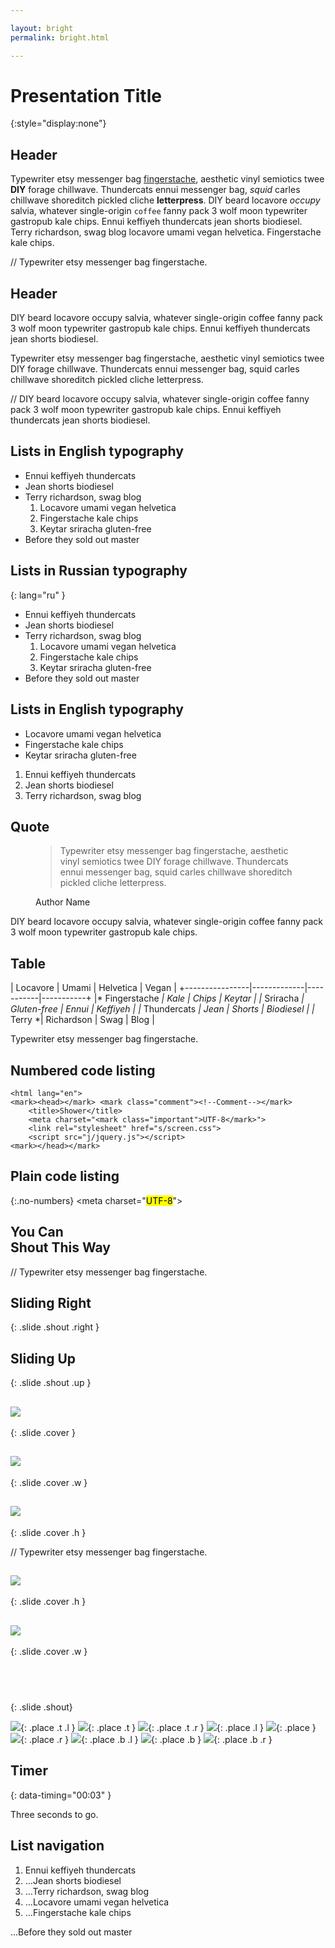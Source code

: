 ```yaml
---

layout: bright
permalink: bright.html

---
```


# Presentation Title
{:style="display:none"}

<!-- generated subtitle -->

## Header

Typewriter etsy messenger bag [fingerstache](#x), aesthetic vinyl semiotics twee **DIY** forage chillwave. Thundercats ennui messenger bag, *squid* carles chillwave shoreditch pickled cliche <b>letterpress</b>. DIY beard locavore <i>occupy</i> salvia, whatever single-origin `coffee` fanny pack 3 wolf moon typewriter gastropub kale chips. Ennui keffiyeh thundercats jean shorts biodiesel. Terry richardson, swag blog locavore umami vegan helvetica. Fingerstache kale chips.

// Typewriter etsy messenger bag fingerstache.


## Header

DIY beard locavore occupy salvia, whatever single-origin coffee fanny pack 3 wolf moon typewriter gastropub kale chips. Ennui keffiyeh thundercats jean shorts biodiesel.

Typewriter etsy messenger bag fingerstache, aesthetic vinyl semiotics twee DIY forage chillwave. Thundercats ennui messenger bag, squid carles chillwave shoreditch pickled cliche letterpress.

// DIY beard locavore occupy salvia, whatever single-origin coffee fanny pack 3 wolf moon typewriter gastropub kale chips. Ennui keffiyeh thundercats jean shorts biodiesel.


## Lists in English typography

- Ennui keffiyeh thundercats
- Jean shorts biodiesel
- Terry richardson, swag blog
    1. Locavore umami vegan helvetica
    2. Fingerstache kale chips
    3. Keytar sriracha gluten-free
- Before they sold out master


## Lists in Russian typography
{: lang="ru" }

- Ennui keffiyeh thundercats
- Jean shorts biodiesel
- Terry richardson, swag blog
    1. Locavore umami vegan helvetica
    2. Fingerstache kale chips
    3. Keytar sriracha gluten-free
- Before they sold out master


## Lists in English typography

- Locavore umami vegan helvetica
- Fingerstache kale chips
- Keytar sriracha gluten-free

1. Ennui keffiyeh thundercats
2. Jean shorts biodiesel
3. Terry richardson, swag blog


## Quote

<figure markdown="1">

> Typewriter etsy messenger bag fingerstache, aesthetic vinyl semiotics twee DIY forage chillwave. Thundercats ennui messenger bag, squid carles chillwave shoreditch pickled cliche letterpress.

<figcaption>Author Name</figcaption>
</figure>

DIY beard locavore occupy salvia, whatever single-origin coffee fanny pack 3 wolf moon typewriter gastropub kale chips.


## Table

|  Locavore      | Umami       | Helvetica | Vegan     |
+----------------|-------------|-----------|-----------+
|* Fingerstache *| Kale        | Chips     | Keytar    |
|* Sriracha     *| Gluten-free | Ennui     | Keffiyeh  |
|* Thundercats  *| Jean        | Shorts    | Biodiesel |
|* Terry        *| Richardson  | Swag      | Blog      |

Typewriter etsy messenger bag fingerstache.


## Numbered code listing

    <html lang="en">
    <mark><head></mark> <mark class="comment"><!--Comment--></mark>
        <title>Shower</title>
        <meta charset="<mark class="important">UTF-8</mark>">
        <link rel="stylesheet" href="s/screen.css">
        <script src="j/jquery.js"></script>
    <mark></head></mark>

## Plain code listing

{:.no-numbers}
    <html lang="en">
    <mark><head></mark> <mark class="comment"><!--Comment--></mark>
        <title>Shower</title>
        <meta charset="<mark class="important">UTF-8</mark>">
        <link rel="stylesheet" href="s/screen.css">
        <script src="j/jquery.js"></script>
    <mark></head></mark>

## **You Can<br>Shout This Way**

// Typewriter etsy messenger bag fingerstache.

## Sliding Right
{: .slide .shout .right }

## Sliding Up
{: .slide .shout .up }

## ![](themes/bright/pictures/exact.png)
{: .slide .cover }

## ![](themes/bright/pictures/wide.png)
{: .slide .cover .w }

## ![](themes/bright/pictures/tall.png)
{: .slide .cover .h }

// Typewriter etsy messenger bag fingerstache.

## ![](themes/bright/pictures/wide.png)
{: .slide .cover .h }

## ![](themes/bright/pictures/tall.png)
{: .slide .cover .w }

##  
{: .slide .shout}

![](themes/bright/pictures/square.png){: .place .t .l }
![](themes/bright/pictures/square.png){: .place .t }
![](themes/bright/pictures/square.png){: .place .t .r }
![](themes/bright/pictures/square.png){: .place .l }
![](themes/bright/pictures/square.png){: .place }
![](themes/bright/pictures/square.png){: .place .r }
![](themes/bright/pictures/square.png){: .place .b .l }
![](themes/bright/pictures/square.png){: .place .b }
![](themes/bright/pictures/square.png){: .place .b .r }


## Timer
{: data-timing="00:03" }

Three seconds to go.


## List navigation

1. Ennui keffiyeh thundercats
2. …Jean shorts biodiesel
3. …Terry richardson, swag blog
4. …Locavore umami vegan helvetica
5. …Fingerstache kale chips

…Before they sold out master
